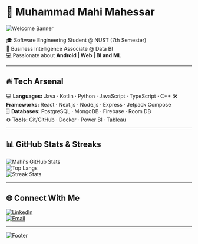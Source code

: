 # 🚀 Muhammad Mahi Mahessar  

![Welcome Banner](https://capsule-render.vercel.app/api?type=waving&color=2f2f2f&height=180&section=header&text=Hey+There!+I'm+Mahi👋&fontSize=32&fontAlignY=35&animation=twinkling)

🎓 Software Engineering Student @ NUST (7th Semester)  
💼 Business Intelligence Associate @ Data BI  
💻 Passionate about **Android | Web | BI and ML** 

---

## 🔥 Tech Arsenal  
💻 **Languages:** Java · Kotlin · Python · JavaScript · TypeScript · C++
🛠 **Frameworks:** React · Next.js · Node.js · Express · Jetpack Compose  
🗄 **Databases:** PostgreSQL · MongoDB · Firebase · Room DB  
⚙️ **Tools:** Git/GitHub · Docker · Power BI · Tableau 

---

## 📊 GitHub Stats & Streaks  
![Mahi's GitHub Stats](https://github-readme-stats.vercel.app/api?username=MuhammadMahi585&show_icons=true&theme=radical)  
![Top Langs](https://github-readme-stats.vercel.app/api/top-langs/?username=MuhammadMahi585&layout=compact&theme=radical)  
![Streak Stats](https://github-readme-streak-stats.herokuapp.com/?user=MuhammadMahi585&theme=radical)  

---

## 🌐 Connect With Me  
[![LinkedIn](https://img.shields.io/badge/LinkedIn-blue?style=flat&logo=linkedin)](https://www.linkedin.com/in/muhammad-mahi-mahessar-684832379/)  
[![Email](https://img.shields.io/badge/Email-Contact-red?style=flat&logo=gmail)](mailto:maheemahesar39@gmail.com)  

---

![Footer](https://capsule-render.vercel.app/api?type=waving&color=gradient&height=100&section=footer)  

